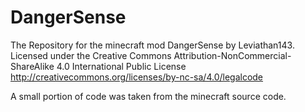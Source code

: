 # DangerSense
The Repository for the minecraft mod DangerSense by Leviathan143.
Licensed under the Creative Commons Attribution-NonCommercial-ShareAlike 4.0 International Public License
http://creativecommons.org/licenses/by-nc-sa/4.0/legalcode

A small portion of code was taken from the minecraft source code.